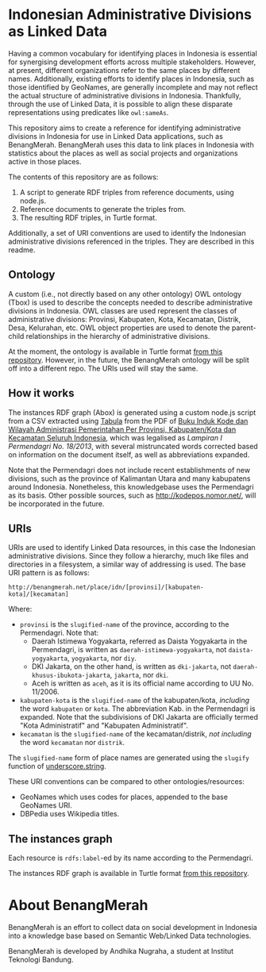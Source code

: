# Indonesian Administrative Divisions as Linked Data

Having a common vocabulary for identifying places in Indonesia is essential for synergising development efforts across multiple stakeholders. However, at present, different organizations refer to the same places by different names. Additionally, existing efforts to identify places in Indonesia, such as those identified by GeoNames, are generally incomplete and may not reflect the actual structure of administrative divisions in Indonesia. Thankfully, through the use of Linked Data, it is possible to align these disparate representations using predicates like `owl:sameAs`.

This repository aims to create a reference for identifying administrative divisions in Indonesia for use in Linked Data applications, such as BenangMerah. BenangMerah uses this data to link places in Indonesia with statistics about the places as well as social projects and organizations active in those places.

The contents of this repository are as follows:

1. A script to generate RDF triples from reference documents, using node.js.
2. Reference documents to generate the triples from.
3. The resulting RDF triples, in Turtle format.

Additionally, a set of URI conventions are used to identify the Indonesian administrative divisions referenced in the triples. They are described in this readme.

## Ontology

A custom (i.e., not directly based on any other ontology) OWL ontology (Tbox) is used to describe the concepts needed to describe administrative divisions in Indonesia. OWL classes are used represent the classes of administrative divisions: Provinsi, Kabupaten, Kota, Kecamatan, Distrik, Desa, Kelurahan, etc. OWL object properties are used to denote the parent-child relationships in the hierarchy of administrative divisions.

At the moment, the ontology is available in Turtle format [from this repository](https://raw.githubusercontent.com/benangmerah/wilayah/master/ontology.ttl). However, in the future, the BenangMerah ontology will be split off into a different repo. The URIs used will stay the same.

## How it works

The instances RDF graph (Abox) is generated using a custom node.js script from a CSV extracted using [Tabula](http://tabula.nerdpower.org/) from the PDF of [Buku Induk Kode dan Wilayah Administrasi Pemerintahan Per Provinsi, Kabupaten/Kota dan Kecamatan Seluruh Indonesia](http://www.kemendagri.go.id/pages/data-wilayah), which was legalised as _Lampiran I Permendagri No. 18/2013_, with several mistruncated words corrected based on information on the document itself, as well as abbreviations expanded.

Note that the Permendagri does not include recent establishments of new divisions, such as the province of Kalimantan Utara and many kabupatens around Indonesia. Nonetheless, this knowledgebase uses the Permendagri as its basis. Other possible sources, such as <http://kodepos.nomor.net/>, will be incorporated in the future.

## URIs

URIs are used to identify Linked Data resources, in this case the Indonesian administrative divisions. Since they follow a hierarchy, much like files and directories in a filesystem, a similar way of addressing is used. The base URI pattern is as follows:

```
http://benangmerah.net/place/idn/[provinsi]/[kabupaten-kota]/[kecamatan]
```

Where:
* `provinsi` is the `slugified-name` of the province, according to the Permendagri. Note that:
  * Daerah Istimewa Yogyakarta, referred as Daista Yogyakarta in the Permendagri, is written as `daerah-istimewa-yogyakarta`, not `daista-yogyakarta`, `yogyakarta`, nor `diy`.
  * DKI Jakarta, on the other hand, is written as `dki-jakarta`, not `daerah-khusus-ibukota-jakarta`, `jakarta`, nor `dki`.
  * Aceh is written as `aceh`, as it is its official name according to UU No. 11/2006.
* `kabupaten-kota` is the `slugified-name` of the kabupaten/kota, _including_ the word `kabupaten` or `kota`. The abbreviation Kab. in the Permendagri is expanded. Note that the subdivisions of DKI Jakarta are officially termed "Kota Administratif" and "Kabupaten Administratif".
* `kecamatan` is the `slugified-name` of the kecamatan/distrik, _not including_ the word `kecamatan` nor `distrik`.

The `slugified-name` form of place names are generated using the `slugify` function of [underscore.string](https://github.com/epeli/underscore.string).

These URI conventions can be compared to other ontologies/resources:
* GeoNames which uses codes for places, appended to the base GeoNames URI.
* DBPedia uses Wikipedia titles.

## The instances graph

Each resource is `rdfs:label`-ed by its name according to the Permendagri.

The instances RDF graph is available in Turtle format [from this repository](https://raw.githubusercontent.com/benangmerah/wilayah/master/instances.ttl).

# About BenangMerah

BenangMerah is an effort to collect data on social development in Indonesia into a knowledge base based on Semantic Web/Linked Data technologies.

BenangMerah is developed by Andhika Nugraha, a student at Institut Teknologi Bandung.